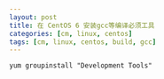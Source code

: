 ```yaml
---
layout: post
title: 在 CentOS 6 安装gcc等编译必须工具
categories: [cm, linux, centos]
tags: [cm, linux, centos, build, gcc]
---
```


```
yum groupinstall "Development Tools"
```







